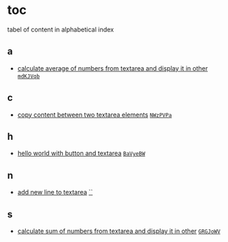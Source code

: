 # toc
tabel of content in alphabetical index


## a
+ [calculate average of numbers from textarea and display it in other](0003.js) [`mdKJVqb`](https://codepen.io/6unpnp/pen/mdKJVqb?editors=0010)


## c
+ [copy content between two textarea elements](0001.js) 
[`NWzPVPa`](https://codepen.io/6unpnp/pen/NWzPVPa?editors=0010)


## h
+ [hello world with button and textarea](0000.js)
[`BaVyeBW`](https://codepen.io/6unpnp/pen/BaVyeBW?editors=0010)


## n
+ [add new line to textarea](0004.js)
[``]()


## s
+ [calculate sum of numbers from textarea and display it in other](0002.js) [`GRGJoWV`](https://codepen.io/6unpnp/pen/GRGJoWV?editors=0010)
